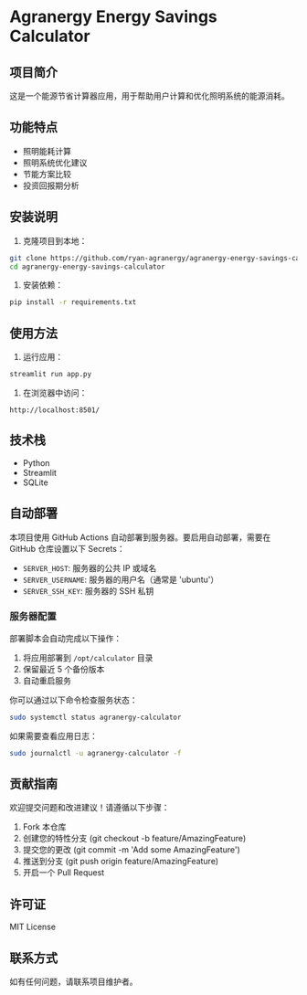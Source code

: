 # Agranergy Energy Savings Calculator

## 项目简介

这是一个能源节省计算器应用，用于帮助用户计算和优化照明系统的能源消耗。

## 功能特点

- 照明能耗计算
- 照明系统优化建议
- 节能方案比较
- 投资回报期分析

## 安装说明

1. 克隆项目到本地：

```bash
git clone https://github.com/ryan-agranergy/agranergy-energy-savings-calculator.git
cd agranergy-energy-savings-calculator
```

1. 安装依赖：

```bash
pip install -r requirements.txt
```

## 使用方法

1. 运行应用：

```bash
streamlit run app.py 
```

1. 在浏览器中访问：

```text
http://localhost:8501/
```

## 技术栈

- Python
- Streamlit
- SQLite

## 自动部署

本项目使用 GitHub Actions 自动部署到服务器。要启用自动部署，需要在 GitHub 仓库设置以下 Secrets：

- `SERVER_HOST`: 服务器的公共 IP 或域名
- `SERVER_USERNAME`: 服务器的用户名（通常是 'ubuntu'）
- `SERVER_SSH_KEY`: 服务器的 SSH 私钥

### 服务器配置

部署脚本会自动完成以下操作：

1. 将应用部署到 `/opt/calculator` 目录
2. 保留最近 5 个备份版本
3. 自动重启服务

你可以通过以下命令检查服务状态：

```bash
sudo systemctl status agranergy-calculator
```

如果需要查看应用日志：

```bash
sudo journalctl -u agranergy-calculator -f
```

## 贡献指南

欢迎提交问题和改进建议！请遵循以下步骤：

1. Fork 本仓库
2. 创建您的特性分支 (git checkout -b feature/AmazingFeature)
3. 提交您的更改 (git commit -m 'Add some AmazingFeature')
4. 推送到分支 (git push origin feature/AmazingFeature)
5. 开启一个 Pull Request

## 许可证

MIT License

## 联系方式

如有任何问题，请联系项目维护者。